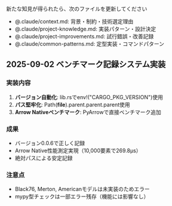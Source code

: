 新たな知見が得られたら、次のファイルを更新してください

- @.claude/context.md: 背景・制約・技術選定理由
- @.claude/project-knowledge.md: 実装パターン・設計決定
- @.claude/project-improvements.md: 試行錯誤・改善記録
- @.claude/common-patterns.md: 定型実装・コマンドパターン

## 2025-09-02 ベンチマーク記録システム実装

### 実装内容
1. **バージョン自動化**: lib.rsでenv!("CARGO_PKG_VERSION")使用
2. **パス堅牢化**: Path(__file__).parent.parent.parent使用
3. **Arrow Nativeベンチマーク**: PyArrowで直接ベンチマーク追加

### 成果
- バージョン0.0.6で正しく記録
- Arrow Native性能測定実現（10,000要素で269.8μs）
- 絶対パスによる安定記録

### 注意点
- Black76, Merton, Americanモデルは未実装のためエラー
- mypy型チェックは一部エラー残存（機能には影響なし）